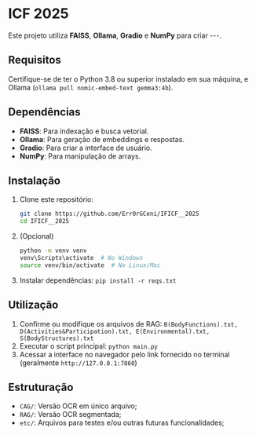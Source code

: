 # ICF 2025

Este projeto utiliza **FAISS**, **Ollama**, **Gradio** e **NumPy** para criar ---.

## Requisitos

Certifique-se de ter o Python 3.8 ou superior instalado em sua máquina, e Ollama (`ollama pull nomic-embed-text gemma3:4b`).

## Dependências
- **FAISS**: Para indexação e busca vetorial.
- **Ollama**: Para geração de embeddings e respostas.
- **Gradio**: Para criar a interface de usuário.
- **NumPy**: Para manipulação de arrays.

## Instalação

1. Clone este repositório:
   ```bash
   git clone https://github.com/Err0rGCeni/IFICF__2025
   cd IFICF__2025
   ```
2. (Opcional)
    ```bash
    python -m venv venv
    venv\Scripts\activate  # No Windows
    source venv/bin/activate  # No Linux/Mac
    ```
3. Instalar dependências: `pip install -r reqs.txt`

## Utilização

1. Confirme ou modifique os arquivos de RAG: `B(BodyFunctions).txt, D(Activities&Participation).txt, E(Environmental).txt, S(BodyStructures).txt`
2. Executar o script principal: `python main.py`
3. Acessar a interface no navegador pelo link fornecido no terminal (geralmente `http://127.0.0.1:7860`)

## Estruturação

- `CAG/`: Versão OCR em único arquivo;
- `RAG/`: Versão OCR segmentada;
- `etc/`: Arquivos para testes e/ou outras futuras funcionalidades;